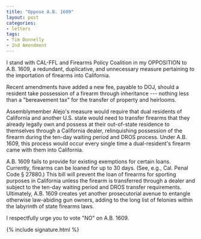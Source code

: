 ```yaml
---
title: "Oppose A.B. 1609"
layout: post
categories:
- letters
tags:
- Tim Donnelly
- 2nd Amendment
---
```


I stand with CAL-FFL and Firearms Policy Coalition in my OPPOSITION to A.B. 1609, a redundant, duplicative, and unnecessary measure pertaining to the importation of firearms into California.

Recent amendments have added a new fee, payable to DOJ, should a resident take possession of a firearm through inheritance --- nothing less than a "bereavement tax" for the transfer of property and heirlooms.

Assemblymember Alejo's measure would require that dual residents of California and another U.S. state would need to transfer firearms that they already legally own and possess at their out-of-state residence to themselves through a California dealer, relinquishing possession of the firearm during the ten-day waiting period and DROS process. Under A.B. 1609, this process would occur every single time a dual-resident's firearm came with them into California.

A.B. 1609 fails to provide for existing exemptions for certain loans. Currently, firearms can be loaned for up to 30 days. (See, e.g., Cal. Penal Code § 27880.) This bill will prevent the loan of firearms for sporting purposes in California unless the firearm is transferred through a dealer and subject to the ten-day waiting period and DROS transfer requirements. Ultimately, A.B. 1609 creates yet another prosecutorial avenue to entangle otherwise law-abiding gun owners, adding to the long list of felonies within the labyrinth of state firearms laws.

I respectfully urge you to vote "NO" on A.B. 1609.

{% include signature.html %}
